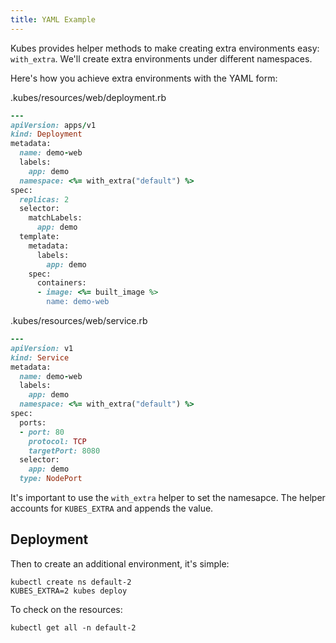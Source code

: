```yaml
---
title: YAML Example
---
```


Kubes provides helper methods to make creating extra environments easy: `with_extra`.  We'll create extra environments under different namespaces.

Here's how you achieve extra environments with the YAML form:

.kubes/resources/web/deployment.rb

```ruby
---
apiVersion: apps/v1
kind: Deployment
metadata:
  name: demo-web
  labels:
    app: demo
  namespace: <%= with_extra("default") %>
spec:
  replicas: 2
  selector:
    matchLabels:
      app: demo
  template:
    metadata:
      labels:
        app: demo
    spec:
      containers:
      - image: <%= built_image %>
        name: demo-web
```

.kubes/resources/web/service.rb

```ruby
---
apiVersion: v1
kind: Service
metadata:
  name: demo-web
  labels:
    app: demo
  namespace: <%= with_extra("default") %>
spec:
  ports:
  - port: 80
    protocol: TCP
    targetPort: 8080
  selector:
    app: demo
  type: NodePort
```

It's important to use the `with_extra` helper to set the namesapce. The helper accounts for `KUBES_EXTRA` and appends the value.

## Deployment

Then to create an additional environment, it's simple:

    kubectl create ns default-2
    KUBES_EXTRA=2 kubes deploy

To check on the resources:

    kubectl get all -n default-2
